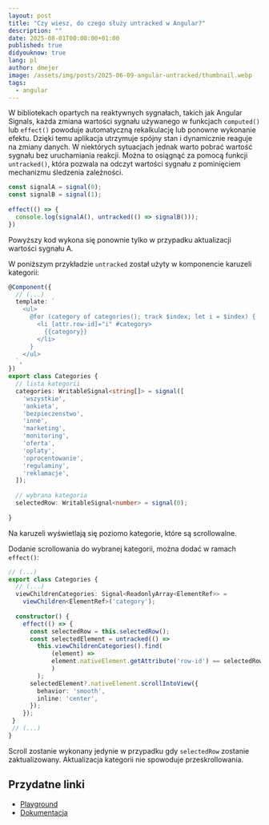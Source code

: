 ```yaml
---
layout: post
title: "Czy wiesz, do czego służy untracked w Angular?"
description: ""
date: 2025-08-01T00:00:00+01:00
published: true
didyouknow: true
lang: pl
author: dmejer
image: /assets/img/posts/2025-06-09-angular-untracked/thumbnail.webp
tags:
  - angular
---
```


W bibliotekach opartych na reaktywnych sygnałach, takich jak Angular Signals, 
każda zmiana wartości sygnału używanego w funkcjach `computed()` lub `effect()` powoduje automatyczną rekalkulację lub ponowne wykonanie efektu. 
Dzięki temu aplikacja utrzymuje spójny stan i dynamicznie reaguje na zmiany danych.
W niektórych sytuacjach jednak warto pobrać wartość sygnału bez uruchamiania reakcji. 
Można to osiągnąć za pomocą funkcji `untracked()`, która pozwala na odczyt wartości sygnału z pominięciem mechanizmu śledzenia zależności.

```typescript
const signalA = signal(0);
const signalB = signal(1);
 
effect(() => {
  console.log(signalA(), untracked(() => signalB()));
})
```
Powyższy kod wykona się ponownie tylko w przypadku aktualizacji wartości sygnału A.

W poniższym przykładzie `untracked` został użyty w komponencie karuzeli kategorii:
```typescript
@Component({
  // (...)
  template: `
    <ul>
      @for (category of categories(); track $index; let i = $index) {
        <li [attr.row-id]="i" #category>
          {{category}}
        </li>
      }
    </ul>
  `,
})
export class Categories {
  // lista kategorii
  categories: WritableSignal<string[]> = signal([
    'wszystkie',
    'ankieta',
    'bezpieczenstwo',
    'inne',
    'marketing',
    'monitoring',
    'oferta',
    'oplaty',
    'oprocentowanie',
    'regulaminy',
    'reklamacje',
  ]);
 
  // wybrana kategoria
  selectedRow: WritableSignal<number> = signal(0);
 
}
```
Na karuzeli wyświetlają się poziomo kategorie, które są scrollowalne.

Dodanie scrollowania do wybranej kategorii, można dodać w ramach `effect()`:
```typescript
// (...)
export class Categories {
  // (...)
  viewChildrenCategories: Signal<ReadonlyArray<ElementRef>> = 
    viewChildren<ElementRef>('category');
  
  constructor() {
    effect(() => {
      const selectedRow = this.selectedRow();
      const selectedElement = untracked(() =>
        this.viewChildrenCategories().find(
            (element) =>
            element.nativeElement.getAttribute('row-id') == selectedRow
            )
        );
      selectedElement?.nativeElement.scrollIntoView({
        behavior: 'smooth',
        inline: 'center',
      });
    }); 
 }
 // (...)
}
```

Scroll zostanie wykonany jedynie w przypadku gdy `selectedRow` zostanie zaktualizowany. Aktualizacja kategorii nie spowoduje przeskrollowania.

## Przydatne linki
- [Playground](https://stackblitz.com/edit/stackblitz-starters-1g2ydxbm?file=src%2Fmain.ts)
- [Dokumentacja](https://angular.dev/guide/signals#reading-without-tracking-dependencies)
